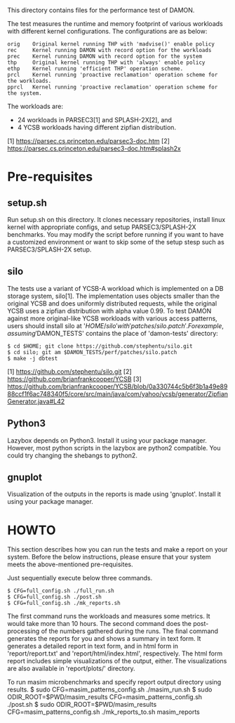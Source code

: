 This directory contains files for the performance test of DAMON.

The test measures the runtime and memory footprint of various workloads with
different kernel configurations.  The configurations are as below:

    orig	Original kernel running THP with 'madvise()' enable policy
    rec		Kernel running DAMON with record option for the workloads
    prec	Kernel running DAMON with record option for the system
    thp		Original kernel running THP with 'always' enable policy
    ethp	Kernel running 'efficient THP' operation scheme.
    prcl	Kernel running 'proactive reclamation' operation scheme for the workloads.
    pprcl	Kernel running 'proactive reclamation' operation scheme for the system.

The workloads are:

- 24 workloads in PARSEC3[1] and SPLASH-2X[2], and
- 4 YCSB workloads having different zipfian distribution.

[1] https://parsec.cs.princeton.edu/parsec3-doc.htm
[2] https://parsec.cs.princeton.edu/parsec3-doc.htm#splash2x


Pre-requisites
==============

setup.sh
--------

Run setup.sh on this directory.  It clones necessary repositories, install
linux kernel with appropriate configs, and setup PARSEC3/SPLASH-2X benchmarks.
You may modify the script before running if you want to have a customized
environment or want to skip some of the setup stesp such as PARSEC3/SPLASH-2X
setup.


silo
----

The tests use a variant of YCSB-A workload which is implemented on a DB storage
system, silo[1].  The implementation uses objects smaller than the original
YCSB and does uniformly distributed requests, while the original YCSB uses
a zipfian distribution with alpha value 0.99.  To test DAMON against more
original-like YCSB workloads with various access patterns, users should install
silo at '$HOME/silo' with 'patches/silo.patch'.  For example, assuming
'$DAMON_TESTS' contains the place of 'damon-tests' directory:

    $ cd $HOME; git clone https://github.com/stephentu/silo.git
    $ cd silo; git am $DAMON_TESTS/perf/patches/silo.patch
    $ make -j dbtest

[1] https://github.com/stephentu/silo.git
[2] https://github.com/brianfrankcooper/YCSB
[3] https://github.com/brianfrankcooper/YCSB/blob/0a330744c5b6f3b1a49e8988ccf1f6ac748340f5/core/src/main/java/com/yahoo/ycsb/generator/ZipfianGenerator.java#L42


Python3
-------

Lazybox depends on Python3.  Install it using your package manager.  However,
most python scripts in the lazybox are python2 compatible.   You could try
changing the shebangs to python2.


gnuplot
-------

Visualization of the outputs in the reports is made using 'gnuplot'.  Install
it using your package manager.


HOWTO
=====

This section describes how you can run the tests and make a report on your
system.  Before the below instructions, please ensure that your system meets
the above-mentioned pre-requisites.

Just sequentially execute below three commands.

    $ CFG=full_config.sh ./full_run.sh
    $ CFG=full_config.sh ./post.sh
    $ CFG=full_config.sh ./mk_reports.sh

The first command runs the workloads and measures some metrics.  It would take
more than 10 hours.  The second command does the post-processing of the numbers
gathered during the runs.  The final command generates the reports for you and
shows a summary in text form.  It generates a detailed report in text form, and
in html form in 'report/report.txt' and 'report/html/index.html', respectively.
The html form report includes simple visualizations of the output, either.  The
visualizations are also available in 'report/plots/' directory.

To run masim microbenchmarks and specify report output directory using results.
    $ sudo CFG=masim_patterns_config.sh ./masim_run.sh
    $ sudo ODIR_ROOT=$PWD/masim_results CFG=masim_patterns_config.sh ./post.sh
    $ sudo ODIR_ROOT=$PWD/masim_results CFG=masim_patterns_config.sh ./mk_reports_to.sh masim_reports
